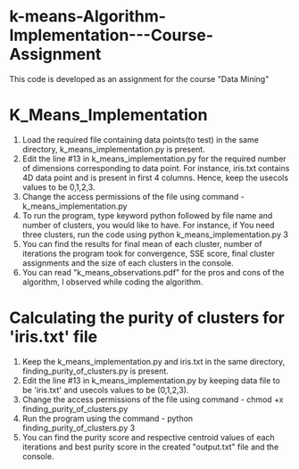 # k-means-Algorithm-Implementation---Course-Assignment
This code is developed as an assignment for the course "Data Mining"

# K_Means_Implementation
1. Load the required file containing data points(to test) in the same directory, k_means_implementation.py is present.
2. Edit the line #13 in k_means_implementation.py for the required number of dimensions corresponding to data point. For instance, iris.txt contains 4D data point and is present in first 4 columns. Hence, keep the usecols values to be 0,1,2,3.
3. Change the access permissions of the file using command - k_means_implementation.py
4. To run the program, type keyword python followed by file name and number of clusters, you would like to have. For instance, if You need three clusters, run the code using python k_means_implementation.py 3
5. You can find the results for final mean of each cluster, number of iterations the program took for convergence, SSE score, final cluster assignments and the size of each clusters in the console.
6. You can read "k_means_observations.pdf" for the pros and cons of the algorithm, I observed while coding the algorithm.

# Calculating the purity of clusters for 'iris.txt' file
1. Keep the k_means_implementation.py and iris.txt in the same directory, finding_purity_of_clusters.py is present.
2. Edit the line #13 in k_means_implementation.py by keeping data file to be 'iris.txt' and usecols values to be (0,1,2,3).
3. Change the access permissions of the file using command - chmod +x finding_purity_of_clusters.py
4. Run the program using the command - python finding_purity_of_clusters.py 3
5. You can find the purity score and respective centroid values of each iterations and best purity score in the created "output.txt" file and the console.

